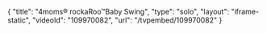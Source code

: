 {
    "title": "4moms&reg; rockaRoo&trade;Baby Swing",
    "type": "solo",
    "layout": "iframe-static",
    "videoId": "109970082",
    "url": "\/tvpembed\/109970082"
}